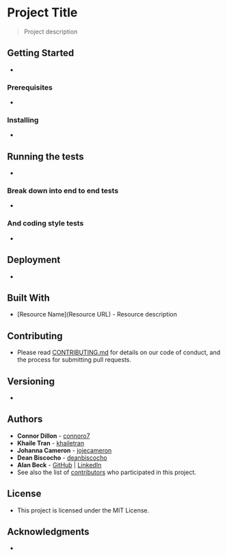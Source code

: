 # Project Title

> Project description

## Getting Started
- 
### Prerequisites
- 
### Installing
- 
## Running the tests
- 
### Break down into end to end tests
-
### And coding style tests
- 
## Deployment
- 
## Built With
- [Resource Name](Resource URL) - Resource description
## Contributing
- Please read [CONTRIBUTING.md](#) for details on our code of conduct, and the process for submitting pull requests.
## Versioning
- 
## Authors
- **Connor Dillon** - [connoro7](https://github.com/connoro7)
- **Khaile Tran** - [khailetran](https://github.com/khailetran)
- **Johanna Cameron** - [jojecameron](https://github.com/jojecameron)
- **Dean Biscocho** - [deanbiscocho](https://github.com/deanbiscocho)
- **Alan Beck** - [GitHub](https://github.com/KAlanBeck) | [LinkedIn](https://www.linkedin.com/in/k-alan-beck/)
- See also the list of [contributors](REPO-BASE-URL/contributors) who participated in this project.
## License
- This project is licensed under the MIT License.
## Acknowledgments
- 
